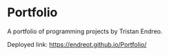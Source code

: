# Portfolio
A portfolio of programming projects by Tristan Endreo.

Deployed link: https://endreot.github.io/Portfolio/
